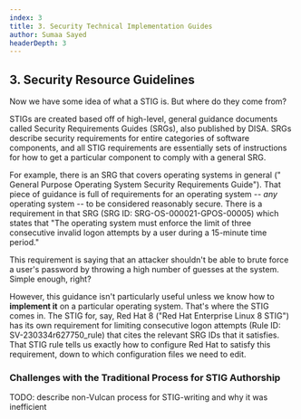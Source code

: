 ```yaml
---
index: 3
title: 3. Security Technical Implementation Guides
author: Sumaa Sayed
headerDepth: 3
---
```


## 3. Security Resource Guidelines

Now we have some idea of what a STIG is. But where do they come from?

STIGs are created based off of high-level, general guidance documents called Security Requirements Guides (SRGs), also published by DISA. SRGs describe security requirements for entire categories of software components, and all STIG requirements are essentially sets of instructions for how to get a particular component to comply with a general SRG.

For example, there is an SRG that covers operating systems in general ("	General Purpose Operating System Security Requirements Guide"). That piece of guidance is full of requirements for an operating system -- *any* operating system -- to be considered reasonably secure. There is a requirement in that SRG (SRG ID: SRG-OS-000021-GPOS-00005) which states that "The operating system must enforce the limit of three consecutive invalid logon attempts by a user during a 15-minute time period."

This requirement is saying that an attacker shouldn't be able to brute force a user's password by throwing a high number of guesses at the system. Simple enough, right?

However, this guidance isn't particularly useful unless we know how to **implement it** on a particular operating system. That's where the STIG comes in. The STIG for, say, Red Hat 8 ("Red Hat Enterprise Linux 8 STIG") has its own requirement for limiting consecutive logon attempts (Rule ID: SV-230334r627750_rule) that cites the relevant SRG IDs that it satisfies. That STIG rule tells us exactly how to configure Red Hat to satisfy this requirement, down to which configuration files we need to edit.

### Challenges with the Traditional Process for STIG Authorship

TODO: describe non-Vulcan process for STIG-writing and why it was inefficient